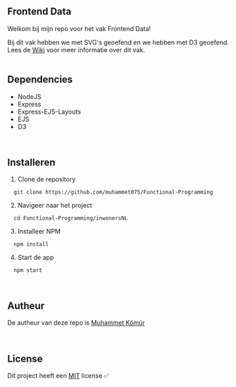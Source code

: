 ## Frontend Data
Welkom bij mijn repo voor het vak Frontend Data!

Bij dit vak hebben we met SVG's geoefend en we hebben met D3 geoefend. Lees de <a href="https://github.com/muhammet075/Frontend-Data/wiki">Wiki</a> voor meer informatie over dit vak.
<br/><br/>

## Dependencies
* NodeJS
* Express
* Express-EJS-Layouts
* EJS 
* D3
<br/>

## Installeren
1. Clone de repository<br/>
```
  git clone https://github.com/muhammet075/Functional-Programming
```

2. Navigeer naar het project<br/>
```
  cd Functional-Programming/inwonersNL
```

3. Installeer NPM<br/>
```
  npm install
```

4. Start de app<br/>
```
  npm start
```
<br/>



## Autheur
De autheur van deze repo is <a href="https://github.com/muhammet075">Muhammet Kömür</a>

<br/>

## License
Dit project heeft een <a href="https://github.com/muhammet075/ProjectTech/blob/master/LICENSE">MIT</a> license ✅
